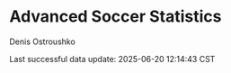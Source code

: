 # Advanced Soccer Statistics
Denis Ostroushko

<!-- gfm -->

Last successful data update: 2025-06-20 12:14:43 CST
